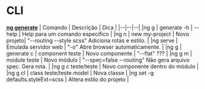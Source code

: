# CLI

**[ng generate](https://angular.io/cli/generate)**
| Comando | Descrição | Dica |
|--|--|--| 
|ng g \| generate -h \| --help | Help para um comando específico |
|ng n \| new my-project | Novo projeto| "--routing --style scss" Adiciona rotas e estilo. |
|ng serve | Emulada servidor web | "-o" Abre browser automaticamente. |
|ng g \| generate c \| component teste | Novo componente | "--flat" ??? |
|ng g m \| module teste | Novo módulo | "--spec=false --routing" Não gera arquivo spec. Gera rota. |
|ng g c teste/teste | Novo componente dentro do módulo |
|ng g cl \| class teste/teste.model | Nova classe |
|ng set -g defaults.styleExt=scss | Altera estilo do projeto |
